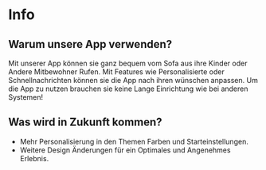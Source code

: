 # Info

## Warum unsere App verwenden?

Mit unserer App können sie ganz bequem vom Sofa aus ihre Kinder oder Andere Mitbewohner Rufen. 
Mit Features wie Personalisierte oder Schnellnachrichten können sie die App nach ihren wünschen anpassen.
Um die App zu nutzen brauchen sie keine Lange Einrichtung wie bei anderen Systemen!

## Was wird in Zukunft kommen?

- Mehr Personalisierung in den Themen Farben und Starteinstellungen.
- Weitere Design Änderungen für ein Optimales und Angenehmes Erlebnis.
